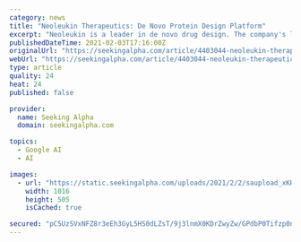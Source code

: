 ```yaml
---
category: news
title: "Neoleukin Therapeutics: De Novo Protein Design Platform"
excerpt: "Neoleukin is a leader in de novo drug design. The company's lead asset was recently put on clinical hold, pending more dosing data, creating a window to buy the stock."
publishedDateTime: 2021-02-03T17:16:00Z
originalUrl: "https://seekingalpha.com/article/4403044-neoleukin-therapeutics-de-novo-protein-design-platform"
webUrl: "https://seekingalpha.com/article/4403044-neoleukin-therapeutics-de-novo-protein-design-platform"
type: article
quality: 24
heat: 24
published: false

provider:
  name: Seeking Alpha
  domain: seekingalpha.com

topics:
  - Google AI
  - AI

images:
  - url: "https://static.seekingalpha.com/uploads/2021/2/2/saupload_xKHvUCjiNtdzHZnqgZvCdxEVRlFJlcA-U1bnsI2tlJiTUgKQTfESbMZL0m9oyRjVVZm1Q_r3z2ayp0ZCuku-Z2JtKXsdrlmyDoVOgpwh4Qy4EeTpUhD9p6zDfeDDi4e8yL2nu2x6.png"
    width: 1016
    height: 505
    isCached: true

secured: "pC5UzSVxNFZ8r3eEh3GyL5HS0dLZsT/9j3lnmX0KDrZwyZw/GPdbP0Tifzp0nMi0nDYCcfqrDvMhhm7ZjUosFMEfvLunA4KPOhztBIC277WcyJPVreFIqK+7FgrmLH6BHGMVP3PFaBeiJyfwAK3K4tkCMGFBdUqO8SwFqhuL3zm5BQn6wiWqMnNnDX2aYTqTzJOQ7e6C0HB4bKhBoi1pe4uN8ReGLDXxlfuOEmCxEPUN9+vRm+EoubYmqg0HEyEyNdGz4MQhKUx9ztNNKEguj+LyK+23uNXAkaR5z20vfrQVxZ7hfXqg8SEzWL4OoJ51L8xoNmRjW0xaZZf0QUh58DxLD3OTkXJQW68mPyOwzMU=;Z17OjJEnKyENbFDBf7+xqw=="
---
```


